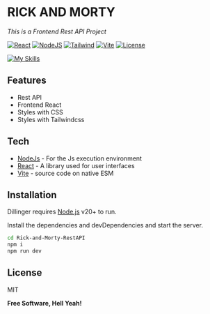 # RICK AND MORTY

_This is a Frontend Rest API Project_

  [![React](https://img.shields.io/static/v1?label=React&message=v18.2.0&color=blue)](https://tailwindcss.com/) [![NodeJS](https://img.shields.io/static/v1?label=NodeJS&message=v20.11.0&color=green)](https://nodejs.org/en/) [![Tailwind](https://img.shields.io/static/v1?label=Tailwind&message=v3.4.1&color=blue)](https://tailwindcss.com/) 
  [![Vite](https://img.shields.io/static/v1?label=Vite&message=v5.1.4&color=purple)](https://vitejs.dev/) 
  [![License](https://img.shields.io/static/v1?label=License&message=MIT&color=blue)](LICENSE.md)

  [![My Skills](https://skillicons.dev/icons?i=react,vite,tailwind,nodejs)](https://skillicons.dev)

  ## Features

  -  Rest API
  -  Frontend React
  -  Styles with CSS
  -  Styles with Tailwindcss

## Tech

- [NodeJs](https://nodejs.org/en) - For the Js execution environment
- [React](https://es.react.dev/) - A library used for user interfaces
- [Vite](https://vitejs.dev/) - source code on native ESM

## Installation

Dillinger requires [Node.js](https://nodejs.org/) v20+ to run.

Install the dependencies and devDependencies and start the server.

```sh
cd Rick-and-Morty-RestAPI
npm i
npm run dev
```

## License

MIT

**Free Software, Hell Yeah!**
